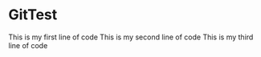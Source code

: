 # GitTest
This is my first line of code
This is my second line of code
This is my third line of code
